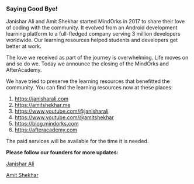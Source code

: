 ### Saying Good Bye!

Janishar Ali and Amit Shekhar started MindOrks in 2017 to share their love of coding with the community. It evolved from an Android development learning platform to a full-fledged company serving 3 million developers worldwide. Our learning resources helped students and developers get better at work.

The love we received as part of the journey is overwhelming. Life moves on and so do we. Today we announce the closing of the MindOrks and AfterAcademy.

We have tried to preserve the learning resources that benefitted the community. You can find the learning resources now at these places:
1. https://janisharali.com
2. https://amitshekhar.me
3. https://www.youtube.com/@janisharali
4. https://www.youtube.com/@amitshekhar
5. https://blog.mindorks.com
6. https://afteracademy.com

The paid services will be available for the time it is needed. 

**Please follow our founders for more updates:**

[Janishar Ali](https://twitter.com/janisharali)

[Amit Shekhar](https://twitter.com/amitiitbhu)



